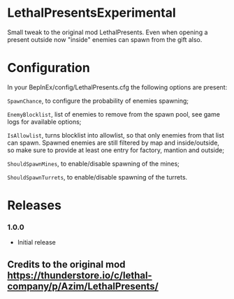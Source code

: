 # LethalPresentsExperimental
Small tweak to the original mod LethalPresents. Even when opening a present outside now "inside" enemies can spawn from the gift also.

# Configuration
In your BepInEx/config/LethalPresents.cfg the following options are present:

`SpawnChance`, to configure the probability of enemies spawning;

`EnemyBlocklist`, list of enemies to remove from the spawn pool, see game logs for available options;

`IsAllowlist`, turns blocklist into allowlist, so that only enemies from that list can spawn. Spawned enemies are still filtered by map and inside/outside, so make sure to provide at least one entry for factory, mantion and outside;

`ShouldSpawnMines`, to enable/disable spawning of the mines;

`ShouldSpawnTurrets`, to enable/disable spawning of the turrets.

# Releases

### 1.0.0
* Initial release

## Credits to the original mod https://thunderstore.io/c/lethal-company/p/Azim/LethalPresents/